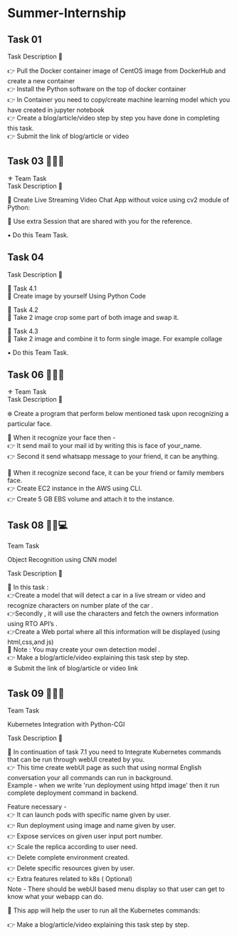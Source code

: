 # Summer-Internship
## Task 01
Task Description 📄

👉 Pull the Docker container image of CentOS image from DockerHub and create a new container  
👉 Install the Python software on the top of docker container  
👉 In Container you need to copy/create machine learning model which you have created in jupyter notebook  
👉 Create a blog/article/video step by step you have done in completing this task.  
👉 Submit the link of blog/article or video 

## Task 03 👨🏻‍💻 
⚜️ Team Task  
Task Description 📄

📌 Create Live Streaming Video Chat App without voice using cv2 module of Python: 

🔅 Use extra Session that are shared with you for the reference. 

▪️ Do this Team Task.

## Task 04
Task Description 📄  

🔅 Task 4.1  
📌 Create image by yourself Using Python Code  

🔅 Task 4.2  
📌 Take 2 image crop some part of both image and swap it. 

🔅 Task 4.3  
📌 Take 2 image and combine it to form single image. For example collage  


▪️ Do this Team Task.

## Task 06 👨🏻‍💻
⚜️ Team Task  
Task Description 📄

❄️ Create a program that perform below mentioned task upon recognizing a particular face.   

📌 When it recognize your face then -   
👉 It send mail to your mail id by writing this is face of your_name.  
👉 Second it send whatsapp message to your friend, it can be anything. 

📌 When it recognize second  face, it can be your friend or family members face.  
👉 Create EC2 instance in the AWS using CLI.   
👉 Create 5 GB EBS volume and attach it to the instance. 

## Task 08 👨🏻💻

Team Task


Object Recognition using CNN model

Task Description 📄

📌 In this task :  
👉Create a model that will detect a car in a live stream or video and recognize characters on number plate of the car .   
👉Secondly , it will use the characters and fetch the owners information using RTO API’s .   
👉Create a Web portal where all this information will be displayed (using html,css,and js)   
📌 Note : You may create your own detection model .   
👉 Make a blog/article/video explaining this task step by step.   
❄️ Submit the link of blog/article or video link

## Task 09 👨🏻‍💻

Team Task

Kubernetes Integration with Python-CGI

Task Description 📄

📌 In continuation of task 7.1 you need to Integrate Kubernetes commands that can be run through webUI created by you.   
👉 This time create webUI page as such that using normal English conversation your all commands can run in background.   
Example - when we write 'run deployment using httpd image' then it run complete deployment command in backend. 

Feature necessary -  
👉 It can launch pods with specific name given by user.   
👉 Run deployment using image and name given by user.   
👉 Expose services on given user input port number.   
👉 Scale the replica according to user need.   
👉 Delete complete environment created.   
👉 Delete specific resources given by user.   
👉 Extra features related to k8s ( Optional)   
Note - There should be webUI based menu display so that user can get to know what your webapp can do. 

📌 This app will help the user to run all the Kubernetes commands:

👉 Make a blog/article/video explaining this task step by step. 
 
